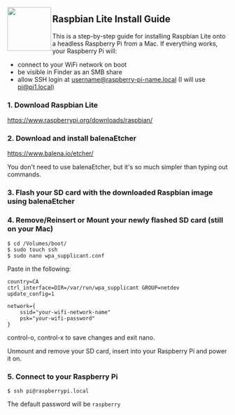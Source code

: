 <a href="https://www.raspberrypi.org/downloads/raspbian/"><img src="https://www.raspberrypi.org/app/themes/mind-control/images/application/header/home-link.svg" align="left" width="100px"></a>

## Raspbian Lite Install Guide

This is a step-by-step guide for installing Raspbian Lite onto a headless Raspberry Pi from a Mac. If everything works, your Raspberry Pi will:

  - connect to your WiFi network on boot
  - be visible in Finder as an SMB share
  - allow SSH login at username@raspberry-pi-name.local (I will use pi@pi1.local)

### 1. Download Raspbian Lite

https://www.raspberrypi.org/downloads/raspbian/

### 2. Download and install balenaEtcher

https://www.balena.io/etcher/

You don't need to use balenaEtcher, but it's so much simpler than typing out commands.

### 3. Flash your SD card with the downloaded Raspbian image using balenaEtcher

### 4. Remove/Reinsert or Mount your newly flashed SD card (still on your Mac)

```
$ cd /Volumes/boot/
$ sudo touch ssh
$ sudo nano wpa_supplicant.conf
```

Paste in the following:

```
country=CA
ctrl_interface=DIR=/var/run/wpa_supplicant GROUP=netdev
update_config=1

network={
    ssid="your-wifi-network-name"
    psk="your-wifi-password"
}
```
control-o, control-x to save changes and exit nano.

Unmount and remove your SD card, insert into your Raspberry Pi and power it on.

### 5. Connect to your Raspberry Pi

```
$ ssh pi@raspberrypi.local
```

The default password will be `raspberry`

